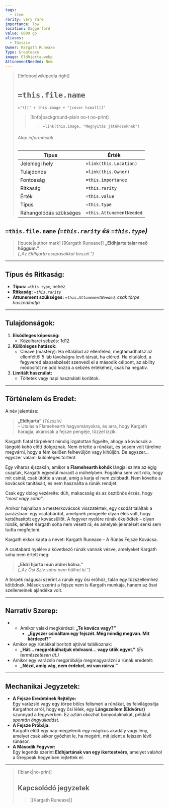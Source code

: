 ```yaml
---
tags:
  - item
rarity: very rare
importance: low
location: Daggerford
value: 8000 gp
aliases:
  - Tűzszív
Owner: Kargath Runeaxe
Type: Greateaxe
image: Eldhjarta.webp
AttunementNeeded: Nem
---
```

> [!infobox|wikipedia right]
> # `=this.file.name`
> `="![[" + this.image + "|cover hsmall]]"`
>> [!info|background-plain no-t no-print]
>>> `=link(this.image, "Megnyitás játékosoknak")`
> ###### Alap információk
> Típus |  Érték |
> ---|---|
> Jelenlegi hely | `=link(this.Location)` |
> Tulajdonos | `=link(this.Owner)` |
> Fontosság | `=this.importance` |
> Ritkaság | `=this.rarity` |
> Érték | `=this.value` |
> Típus | `=this.type` |
> Ráhangolódás szükséges | `=this.AttunementNeeded` |

## `=this.file.name` _(`=this.rarity` és `=this.type`)_

>[!quote|author mark] [[Kargath Runeaxe]]
>**„Eldhjarta talar með höggum.”**  
>_(„Az Eldhjarta csapásokkal beszél.”)_

---

## **Típus és Ritkaság:**

- **Típus:** `=this.type`, nehéz
- **Ritkaság:** _`=this.rarity`_
- **Attunement szükséges:** _`=this.AttunementNeeded`, csak törpe használhatja_

---

## **Tulajdonságok:**

1. **Elsődleges képesség:**
    - Közelharci sebzés: 1d12
2. **Különleges hatások:**
    - Cleave (mastery): Ha eltalálod az ellenfeled, megtámadhatsz az ellenféltől 5 láb távolságra levő társát, ha eléred. Ha eltalálod, a fegyvered alapsebzését szenvedi el a második célpont, az ability módosítót ne add hozzá a sebzés értékéhez, csak ha negatív.
3. **Limitált használat:**
    - Töltetek vagy napi használati korlátok.

---

## **Történelem és Eredet:**
A név jelentése:
> **„Eldhjarta”** _(Tűzszív)_  
> – Utalás a Flamehearth hagyományokra, és arra, hogy Kargath haragja, akárcsak a fejsze pengéje, tűzzel izzik.

Kargath fiatal törpeként mindig izgatottan figyelte, ahogy a kovácsok a lángoló kohó előtt dolgoznak. Nem értette a rúnákat, és sosem volt türelme megvárni, hogy a fém kellően felhevüljön vagy kihűljön. De egyszer... egyszer valami különleges történt.

Egy viharos éjszakán, amikor a **Flamehearth kohók** lángjai szinte az égig csaptak, Kargath egyedül maradt a műhelyben. Fogalma sem volt róla, hogy mit csinál, csak ütötte a vasat, amíg a karja el nem zsibbadt. Nem követte a kovácsok tanításait, és nem használta a rúnák rendjét.

Csak egy dolog vezérelte: düh, makacsság és az ösztönös érzés, hogy _"most vagy soha"_.

Amikor hajnalban a mesterkovácsok visszatértek, egy csodát találtak a parázsban: egy csatabárdot, amelynek pengeéle olyan éles volt, hogy kettéhasított egy kovácsüllőt. A fegyver nyelére rúnák ékelődtek – olyan rúnák, amiket Kargath soha nem vésett rá, és amelyek jelentését senki sem tudta megfejteni.

Kargath ekkor kapta a nevet: Kargath Runeaxe – A Rúnás Fejsze Kovácsa.

A csatabárd nyelére a következő rúnák vannak vésve, amelyeket Kargath soha nem értett meg:

> **„Eldri hjarta mun aldrei kólna.”**  
> _(„Az Ősi Szív soha nem hűlhet ki.”)_

A törpék mágusai szerint a rúnák egy ősi erőhöz, talán egy tűzszellemhez kötődnek. Mások szerint a fejsze nem is Kargath munkája, hanem az ősei szellemeinek ajándéka volt.

---

## **Narratív Szerep:**

- - Amikor valaki megkérdezi: **„Te kovács vagy?”**
    - **„Egyszer csináltam egy fejszét. Még mindig megvan. Mit kérdezel?”**
- Amikor egy rúnákkal borított ajtóval találkoznak:
    - **„Hát… megpróbálhatjuk elolvasni... vagy ütök egyet.”** _(És természetesen üt.)_
- Amikor egy varázsló megpróbálja megmagyarázni a rúnák eredetét:
    - **„Nézd, amíg vág, nem érdekel, mi van ráírva.”**

---

## **Mechanikai Jegyzetek:**

- **A Fejsze Eredetének Rejtélye:**  
    Egy varázsló vagy egy törpe bölcs felismeri a rúnákat, és felvilágosítja Kargathot arról, hogy egy ősi lélek, egy **Lángszellem (Eldvörur)** szunnyad a fegyverben. Ez aztán okozhat bonyodalmakat, például _spontán öngyulladást_.
- **A Fejsze Próbája:**  
    Kargath előtt egy nap megjelenik egy mágikus akadály vagy lény, amelyet csak akkor győzhet le, ha megérti, mit jelent a fejszén lévő rúnasor.
- **A Második Fegyver:**  
    Egy legenda szerint **Eldhjartának van egy ikertestvére**, amelyet valahol a Greypeak hegyeiben rejtettek el.

---

> [!blank|no-print]
> ## **Kapcsolódó jegyzetek**
>> [[Kargath Runeaxe]]
